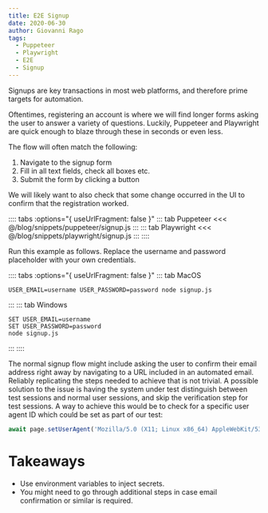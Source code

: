 ```yaml
---
title: E2E Signup
date: 2020-06-30
author: Giovanni Rago
tags: 
  - Puppeteer
  - Playwright
  - E2E
  - Signup
---
```


Signups are key transactions in most web platforms, and therefore prime targets for automation.

Oftentimes, registering an account is where we will find longer forms asking the user to answer a variety of questions. Luckily, Puppeteer and Playwright are quick enough to blaze through these in seconds or even less.

The flow will often match the following:

1. Navigate to the signup form
2. Fill in all text fields, check all boxes etc.
3. Submit the form by clicking a button

We will likely want to also check that some change occurred in the UI to confirm that the registration worked.

:::: tabs :options="{ useUrlFragment: false }"
::: tab Puppeteer 
<<< @/blog/snippets/puppeteer/signup.js
:::
::: tab Playwright
<<< @/blog/snippets/playwright/signup.js
:::
::::

Run this example as follows. Replace the username and password placeholder with your own credentials.

:::: tabs :options="{ useUrlFragment: false }"
::: tab MacOS
```shell script
USER_EMAIL=username USER_PASSWORD=password node signup.js
```
:::
::: tab Windows
```shell script
SET USER_EMAIL=username
SET USER_PASSWORD=password
node signup.js
```
:::
::::

The normal signup flow might include asking the user to confirm their email address right away by navigating to a URL included in an automated email. Reliably replicating the steps needed to achieve that is not trivial. A possible solution to the issue is having the system under test distinguish between test sessions and normal user sessions, and skip the verification step for test sessions. A way to achieve this would be to check for a specific user agent ID which could be set as part of our test:

```js
await page.setUserAgent('Mozilla/5.0 (X11; Linux x86_64) AppleWebKit/537.36 (KHTML, like Gecko) Chrome/78.0.3904.108 Safari/537.36 TEST_ID/<MY_SECRET>');
```

# Takeaways

- Use environment variables to inject secrets.
- You might need to go through additional steps in case email confirmation or similar is required.